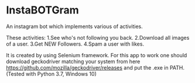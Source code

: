 # InstaBOTGram
An instagram bot which implements various of activities.

These activities:
1.See who's not following you back.
2.Download all images of a user.
3.Get NEW Followers.
4.Spam a user with likes.

It is created by using Selenium framework. 
For this app to work one should download geckodriver matching your system from here https://github.com/mozilla/geckodriver/releases 
and put the .exe in PATH. (Tested with Python 3.7, Windows 10)
